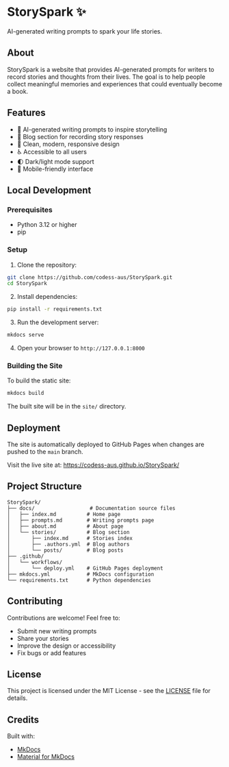 # StorySpark ✨

AI-generated writing prompts to spark your life stories.

## About

StorySpark is a website that provides AI-generated prompts for writers to record stories and thoughts from their lives. The goal is to help people collect meaningful memories and experiences that could eventually become a book.

## Features

- 🎯 AI-generated writing prompts to inspire storytelling
- 📝 Blog section for recording story responses
- 🎨 Clean, modern, responsive design
- ♿ Accessible to all users
- 🌓 Dark/light mode support
- 📱 Mobile-friendly interface

## Local Development

### Prerequisites

- Python 3.12 or higher
- pip

### Setup

1. Clone the repository:
```bash
git clone https://github.com/codess-aus/StorySpark.git
cd StorySpark
```

2. Install dependencies:
```bash
pip install -r requirements.txt
```

3. Run the development server:
```bash
mkdocs serve
```

4. Open your browser to `http://127.0.0.1:8000`

### Building the Site

To build the static site:
```bash
mkdocs build
```

The built site will be in the `site/` directory.

## Deployment

The site is automatically deployed to GitHub Pages when changes are pushed to the `main` branch.

Visit the live site at: https://codess-aus.github.io/StorySpark/

## Project Structure

```
StorySpark/
├── docs/                  # Documentation source files
│   ├── index.md          # Home page
│   ├── prompts.md        # Writing prompts page
│   ├── about.md          # About page
│   └── stories/          # Blog section
│       ├── index.md      # Stories index
│       ├── .authors.yml  # Blog authors
│       └── posts/        # Blog posts
├── .github/
│   └── workflows/
│       └── deploy.yml    # GitHub Pages deployment
├── mkdocs.yml            # MkDocs configuration
└── requirements.txt      # Python dependencies
```

## Contributing

Contributions are welcome! Feel free to:

- Submit new writing prompts
- Share your stories
- Improve the design or accessibility
- Fix bugs or add features

## License

This project is licensed under the MIT License - see the [LICENSE](LICENSE) file for details.

## Credits

Built with:
- [MkDocs](https://www.mkdocs.org/)
- [Material for MkDocs](https://squidfunk.github.io/mkdocs-material/)